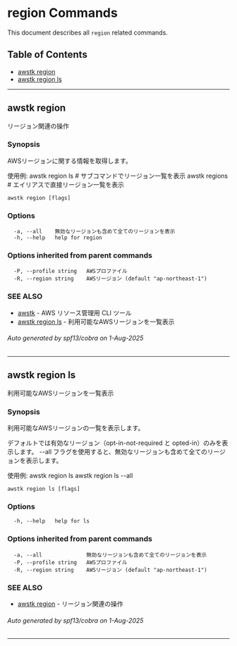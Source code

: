 # region Commands

This document describes all `region` related commands.

## Table of Contents

- [awstk region](#awstk-region)
- [awstk region ls](#awstk-region-ls)

---

## awstk region

リージョン関連の操作

### Synopsis

AWSリージョンに関する情報を取得します。

使用例:
  awstk region ls # サブコマンドでリージョン一覧を表示
  awstk regions # エイリアスで直接リージョン一覧を表示

```
awstk region [flags]
```

### Options

```
  -a, --all    無効なリージョンも含めて全てのリージョンを表示
  -h, --help   help for region
```

### Options inherited from parent commands

```
  -P, --profile string   AWSプロファイル
  -R, --region string    AWSリージョン (default "ap-northeast-1")
```

### SEE ALSO

* [awstk](README.md)	 - AWS リソース管理用 CLI ツール
* [awstk region ls](region.md#awstk-region-ls)	 - 利用可能なAWSリージョンを一覧表示

###### Auto generated by spf13/cobra on 1-Aug-2025

---

## awstk region ls

利用可能なAWSリージョンを一覧表示

### Synopsis

利用可能なAWSリージョンの一覧を表示します。

デフォルトでは有効なリージョン（opt-in-not-required と opted-in）のみを表示します。
--all フラグを使用すると、無効なリージョンも含めて全てのリージョンを表示します。

使用例:
  awstk region ls
  awstk region ls --all

```
awstk region ls [flags]
```

### Options

```
  -h, --help   help for ls
```

### Options inherited from parent commands

```
  -a, --all              無効なリージョンも含めて全てのリージョンを表示
  -P, --profile string   AWSプロファイル
  -R, --region string    AWSリージョン (default "ap-northeast-1")
```

### SEE ALSO

* [awstk region](region.md)	 - リージョン関連の操作

###### Auto generated by spf13/cobra on 1-Aug-2025

---

